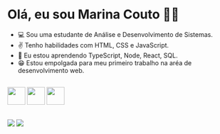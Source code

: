 <h1>Olá, eu sou Marina Couto 💖👋</h1>


- 💻 Sou uma estudante de Análise e Desenvolvimento de Sistemas.
- ✌ Tenho habilidades com HTML, CSS e JavaScript.
- 🙌 Eu estou aprendendo TypeScript, Node, React, SQL.
- 😁  Estou empolgada para meu primeiro trabalho na aréa de desenvolvimento web.

##


<div>
   <img width="40px" src="https://cdn.jsdelivr.net/gh/devicons/devicon/icons/javascript/javascript-original.svg" />
  <img width="40px" src="https://cdn.jsdelivr.net/gh/devicons/devicon/icons/html5/html5-original.svg" />
  <img width="40px" src="https://cdn.jsdelivr.net/gh/devicons/devicon/icons/css3/css3-original.svg" />
</div>

##

<div> 
  <a href = "mailto:marinacoutonina@gmail.com"><img src="https://img.shields.io/badge/-Gmail-%23333?style=for-the-badge&logo=gmail&logoColor=white" target="_blank"></a>
  <a href="https://www.linkedin.com/in/marina-couto-228472280" target="_blank"><img src="https://img.shields.io/badge/-LinkedIn-%230077B5?style=for-the-badge&logo=linkedin&logoColor=white" target="_blank"></a> 
  
</div>        
          

